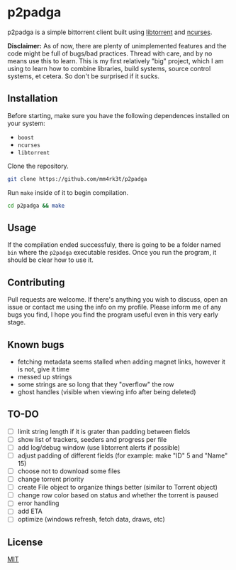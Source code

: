 # p2padga

p2padga is a simple bittorrent client built using [libtorrent](https://github.com/arvidn/libtorrent) and [ncurses](https://github.com/mirror/ncurses).

**Disclaimer:** As of now, there are plenty of unimplemented features and the code might be full of bugs/bad practices. Thread with care, and by no means use this to learn. This is my first relatively "big" project, which I am using to learn how to combine libraries, build systems, source control systems, et cetera. So don't be surprised if it sucks.

## Installation

Before starting, make sure you have the following dependences installed on your system:

- `boost`
- `ncurses`
- `libtorrent`
 
Clone the repository.

```bash
git clone https://github.com/mm4rk3t/p2padga
```
Run `make` inside of it to begin compilation.

```bash
cd p2padga && make
```

## Usage
If the compilation ended successfuly, there is going to be a folder named `bin` where the `p2padga` executable resides. Once you run the program, it should be clear how to use it. 


## Contributing
Pull requests are welcome. If there's anything you wish to discuss, open an issue or contact me using the info on my profile. Please inform me of any bugs you find, I hope you find the program useful even in this very early stage.

## Known bugs
- fetching metadata seems stalled when adding magnet links, however it is not, give it time
- messed up strings
- some strings are so long that they "overflow" the row
- ghost handles (visible when viewing info after being deleted)

## TO-DO
- [ ] limit string length if it is grater than padding between fields
- [ ] show list of trackers, seeders and progress per file
- [ ] add log/debug window (use libtorrent alerts if possible)
- [ ] adjust padding of different fields (for example: make "ID" 5 and "Name" 15)
- [ ] choose not to download some files
- [ ] change torrent priority
- [ ] create File object to organize things better (similar to Torrent object)
- [ ] change row color based on status and whether the torrent is paused
- [ ] error handling
- [ ] add ETA
- [ ] optimize (windows refresh, fetch data, draws, etc)

## License
[MIT](https://choosealicense.com/licenses/mit/)